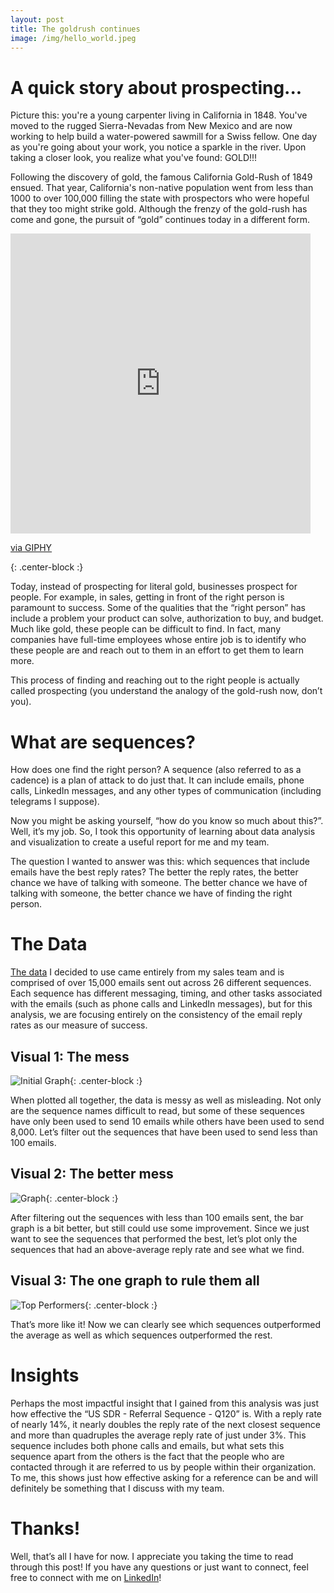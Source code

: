 ```yaml
---
layout: post
title: The goldrush continues
image: /img/hello_world.jpeg
---
```


# A quick story about prospecting...

Picture this: you're a young carpenter living in California in 1848. You've moved to the rugged Sierra-Nevadas from New Mexico and are now working to help build a water-powered sawmill for a Swiss fellow. One day as you're going about your work, you notice a sparkle in the river. Upon taking a closer look, you realize what you've found: GOLD!!! 

Following the discovery of gold, the famous California Gold-Rush of 1849 ensued. That year, California's non-native population went from less than 1000 to over 100,000 filling the state with prospectors who were hopeful that they too might strike gold. Although the frenzy of the gold-rush has come and gone, the pursuit of “gold” continues today in a different form.

<iframe src="https://giphy.com/embed/l4FGnZ5NlHuvHfthm" width="480" height="480" frameBorder="0" class="giphy-embed" allowFullScreen></iframe><p><a href="https://giphy.com/gifs/l4FGnZ5NlHuvHfthm">via GIPHY</a></p>{: .center-block :}

Today, instead of prospecting for literal gold, businesses prospect for people. For example, in sales, getting in front of the right person is paramount to success. Some of the qualities that the “right person” has include a problem your product can solve, authorization to buy, and budget. Much like gold, these people can be difficult to find. In fact, many companies have full-time employees whose entire job is to identify who these people are and reach out to them in an effort to get them to learn more. 

This process of finding and reaching out to the right people is actually called prospecting (you understand the analogy of the gold-rush now, don’t you). 

# What are sequences?

How does one find the right person? A sequence (also referred to as a cadence) is a plan of attack to do just that. It can include emails, phone calls, LinkedIn messages, and any other types of communication (including telegrams I suppose). 

Now you might be asking yourself, “how do you know so much about this?”. Well, it’s my job. So, I took this opportunity of learning about data analysis and visualization to create a useful report for me and my team. 

The question I wanted to answer was this: which sequences that include emails have the best reply rates? The better the reply rates, the better chance we have of talking with someone. The better chance we have of talking with someone, the better chance we have of finding the right person.


# The Data

[The data](https://github.com/ndow33/ndow33.github.io/blob/master/lambda_unit1_build/USE_2user-sequences-report-12_01_2019-02_22_2020%20-%20USE_user-sequences-report-12_01_2019-02_22_2020.csv) I decided to use came entirely from my sales team and is comprised of over 15,000 emails sent out across 26 different sequences. Each sequence has different messaging, timing, and other tasks associated with the emails (such as phone calls and LinkedIn messages), but for this analysis, we are focusing entirely on the consistency of the email reply rates as our measure of success.

## Visual 1: The mess

![Initial Graph](https://raw.githubusercontent.com/ndow33/ndow33.github.io/master/lambda_unit1_build/unfiltered%20reply%20rates.PNG){: .center-block :}




When plotted all together, the data is messy as well as misleading. Not only are the sequence names difficult to read, but some of these sequences have only been used to send 10 emails while others have been used to send 8,000. Let’s filter out the sequences that have been used to send less than 100 emails. 

## Visual 2: The better mess

![Graph](https://raw.githubusercontent.com/ndow33/ndow33.github.io/master/lambda_unit1_build/Reply%20Rates%20by%20Sequence.PNG){: .center-block :}

After filtering out the sequences with less than 100 emails sent, the bar graph is a bit better, but still could use some improvement. Since we just want to see the sequences that performed the best, let’s plot only the sequences that had an above-average reply rate and see what we find.

## Visual 3: The one graph to rule them all

![Top Performers](https://raw.githubusercontent.com/ndow33/ndow33.github.io/master/lambda_unit1_build/top%20sequences.PNG){: .center-block :}

That’s more like it! Now we can clearly see which sequences outperformed the average as well as which sequences outperformed the rest.

# Insights

Perhaps the most impactful insight that I gained from this analysis was just how effective the “US SDR - Referral Sequence - Q120” is. With a reply rate of nearly 14%, it nearly doubles the reply rate of the next closest sequence and more than quadruples the average reply rate of just under 3%. This sequence includes both phone calls and emails, but what sets this sequence apart from the others is the fact that the people who are contacted through it are referred to us by people within their organization. To me, this shows just how effective asking for a reference can be and will definitely be something that I discuss with my team.

# Thanks!

Well, that’s all I have for now. I appreciate you taking the time to read through this post! If you have any questions or just want to connect, feel free to connect with me on [LinkedIn](https://www.linkedin.com/in/nathan-dow-42a846148/)!





